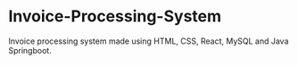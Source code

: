 # Invoice-Processing-System
Invoice processing system made using HTML, CSS, React, MySQL and Java Springboot.

